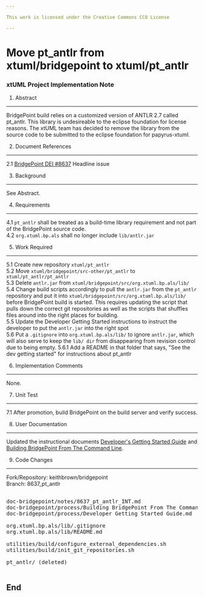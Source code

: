 ```yaml
---

This work is licensed under the Creative Commons CC0 License

---
```


# Move pt_antlr from xtuml/bridgepoint to xtuml/pt_antlr
### xtUML Project Implementation Note


1. Abstract
-----------
BridgePoint build relies on a customized version of ANTLR 2.7 called pt_antlr. 
This library is undesireable to the eclipse foundation for license reasons.  The
xtUML team has decided to remove the library from the source code to be submitted
to the eclipse foundation for papyrus-xtuml.  

2. Document References
----------------------
<a id="2.1"></a>2.1 [BridgePoint DEI #8637](https://support.onefact.net/issues/8637) Headline issue  

3. Background
-------------
See Abstract.

4. Requirements
---------------
4.1 ```pt_antlr``` shall be treated as a build-time library requirement and not 
  part of the BridgePoint source code.   
4.2 ```org.xtuml.bp.als``` shall no longer include ```lib/antlr.jar```   

5. Work Required
----------------
5.1  Create new repository ```xtuml/pt_antlr```   
5.2  Move ```xtuml/bridgepoint/src-other/pt_antlr``` to ```xtuml/pt_antlr/pt_antlr```   
5.3  Delete ```antlr.jar``` from ```xtuml/bridgepoint/src/org.xtuml.bp.als/lib/```   
5.4  Change build scripts accordingly to pull the ```antlr.jar``` from the ```pt_antlr```
  repository and put it into ```xtuml/bridgepoint/src/org.xtuml.bp.als/lib/``` before 
  BridgePoint build is started.  This requires updating the script that pulls down
  the correct git repositories as well as the scripts that shuffles files around
  into the right places for building.     
5.5  Update the Developer Getting Started instructions to instruct the developer
  to put the ```antlr.jar``` into the right spot   
5.6  Put a ```.gitignore``` into ```org.xtuml.bp.als/lib/``` to ignore ```antlr.jar```, 
  which will also serve to keep the ```lib/ dir``` from disappearing from 
  revision control due to being empty.
5.6.1  Add a README in that folder that says, "See the dev getting started" for 
  instructions about pt_antlr   

6. Implementation Comments
--------------------------
None.    

7. Unit Test
------------
7.1 After promotion, build BridgePoint on the build server and verify success.    

8. User Documentation
---------------------
Updated the instructional documents [Developer's Getting Started Guide](https://github.com/xtuml/bridgepoint/blob/master/doc-bridgepoint/process/Developer%20Getting%20Started%20Guide.md)
and [Building BridgePoint From The Command Line](https://github.com/xtuml/bridgepoint/blob/master/doc-bridgepoint/process/Building%20BridgePoint%20From%20The%20Command%20Line.md).   

9. Code Changes
---------------
Fork/Repository: keithbrown/bridgepoint   
Branch: 8637_pt_antlr   

<pre>

doc-bridgepoint/notes/8637_pt_antlr_INT.md
doc-bridgepoint/process/Building BridgePoint From The Command Line.md
doc-bridgepoint/process/Developer Getting Started Guide.md

org.xtuml.bp.als/lib/.gitignore
org.xtuml.bp.als/lib/README.md

utilities/build/configure_external_dependencies.sh
utilities/build/init_git_repositories.sh

pt_antlr/ (deleted)

</pre>

End
---

